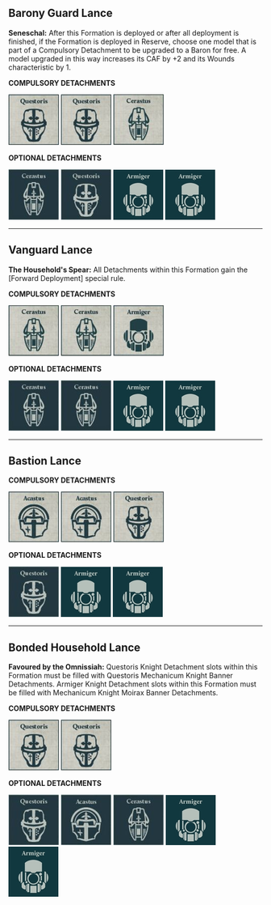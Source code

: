 ## Barony Guard Lance

**Seneschal:** After this Formation is deployed or after all deployment is finished, if the Formation is deployed in Reserve, choose one model that is part of a Compulsory Detachment to be upgraded to a Baron for free. A model upgraded in this way increases its CAF by +2 and its Wounds characteristic by 1.

**COMPULSORY DETACHMENTS**

[![](../../media/factions/knight_households/compulsory_questoris.jpg)](../../strategic_assets/detachments.md#questoris-knight-banner-180-points) [![](../../media/factions/knight_households/compulsory_questoris.jpg)](../../strategic_assets/detachments.md#questoris-knight-banner-180-points) [![](../../media/factions/knight_households/compulsory_cerastus.jpg)](../../strategic_assets/detachments.md#cerastus-knight-banner-215-points)

**OPTIONAL DETACHMENTS**

[![](../../media/factions/knight_households/optional_cerastus.jpg)](../../strategic_assets/detachments.md#cerastus-knight-banner-215-points) [![](../../media/factions/knight_households/optional_questoris.jpg)](../../strategic_assets/detachments.md#questoris-knight-banner-180-points) [![](../../media/factions/knight_households/optional_armiger.jpg)](../../strategic_assets/detachments.md#questoris-knight-armiger-talon) [![](../../media/factions/knight_households/optional_armiger.jpg)](../../strategic_assets/detachments.md#questoris-knight-armiger-talon)

---

## Vanguard Lance

**The Household's Spear:** All Detachments within this Formation gain the [Forward Deployment] special rule.

**COMPULSORY DETACHMENTS**

[![](../../media/factions/knight_households/compulsory_cerastus.jpg)](../../strategic_assets/detachments.md#cerastus-knight-banner-215-points) [![](../../media/factions/knight_households/compulsory_cerastus.jpg)](../../strategic_assets/detachments.md#cerastus-knight-banner-215-points) [![](../../media/factions/knight_households/compulsory_armiger.jpg)](../../strategic_assets/detachments.md#questoris-knight-armiger-talon)

**OPTIONAL DETACHMENTS**

[![](../../media/factions/knight_households/optional_cerastus.jpg)](../../strategic_assets/detachments.md#cerastus-knight-banner-215-points) [![](../../media/factions/knight_households/optional_cerastus.jpg)](../../strategic_assets/detachments.md#cerastus-knight-banner-215-points) [![](../../media/factions/knight_households/optional_armiger.jpg)](../../strategic_assets/detachments.md#questoris-knight-armiger-talon) [![](../../media/factions/knight_households/optional_armiger.jpg)](../../strategic_assets/detachments.md#questoris-knight-armiger-talon)

---

## Bastion Lance

**COMPULSORY DETACHMENTS**

[![](../../media/factions/knight_households/compulsory_acastus.jpg)](../../strategic_assets/detachments.md#acastus-knight-banner-250-points) [![](../../media/factions/knight_households/compulsory_acastus.jpg)](../../strategic_assets/detachments.md#acastus-knight-banner-250-points) [![](../../media/factions/knight_households/compulsory_questoris.jpg)](../../strategic_assets/detachments.md#questoris-knight-banner-180-points)

**OPTIONAL DETACHMENTS**

[![](../../media/factions/knight_households/optional_questoris.jpg)](../../strategic_assets/detachments.md#questoris-knight-banner-180-points) [![](../../media/factions/knight_households/optional_armiger.jpg)](../../strategic_assets/detachments.md#questoris-knight-armiger-talon) [![](../../media/factions/knight_households/optional_armiger.jpg)](../../strategic_assets/detachments.md#questoris-knight-armiger-talon)

---

## Bonded Household Lance

**Favoured by the Omnissiah:** Questoris Knight Detachment slots within this Formation must be filled with Questoris Mechanicum Knight Banner Detachments. Armiger Knight Detachment slots within this Formation must be filled with Mechanicum Knight Moirax Banner Detachments.

**COMPULSORY DETACHMENTS**

[![](../../media/factions/knight_households/compulsory_questoris.jpg)](../../strategic_assets/detachments.md#questoris-knight-banner-180-points) [![](../../media/factions/knight_households/compulsory_questoris.jpg)](../../strategic_assets/detachments.md#questoris-knight-banner-180-points)

**OPTIONAL DETACHMENTS**

[![](../../media/factions/knight_households/optional_questoris.jpg)](../../strategic_assets/detachments.md#questoris-knight-banner-180-points) [![](../../media/factions/knight_households/optional_acastus.jpg)](../../strategic_assets/detachments.md#acastus-knight-banner-250-points) [![](../../media/factions/knight_households/optional_cerastus.jpg)](../../strategic_assets/detachments.md#cerastus-knight-banner-215-points) [![](../../media/factions/knight_households/optional_armiger.jpg)](../../strategic_assets/detachments.md#questoris-knight-armiger-talon) [![](../../media/factions/knight_households/optional_armiger.jpg)](../../strategic_assets/detachments.md#questoris-knight-armiger-talon)
